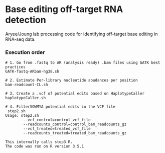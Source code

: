 # Base editing off-target RNA detection

Aryee/Joung lab processing code for identifying off-target base editing in RNA-seq data.


### Execution order
```
# 1. Go from .fastq to AR (analysis ready) .bam files using GATK best practices
GATK-fastq-ARbam-hg38.sh

# 2. Estimate Per-library nucleotide abudances per position
bam-readcount-CL.sh

# 3. Create a .vcf of potential edits based on HaplotypeCaller
haplotypeCaller.sh

# 4. FilterSOWMYA potential edits in the VCF file
 step2.sh
Usage: step2.sh
        --vcf_control=control_vcf_file
        --readcounts_control=control_bam_readcounts_gz
        --vcf_treated=treated_vcf_file
        --readcounts_treated=treated_bam_readcounts_gz
        
This internally calls step3.R. 
The code was run on R version 3.5.1
````
